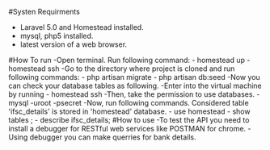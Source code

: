 #Systen Requirments
- Laravel 5.0 and Homestead installed.
- mysql, php5 installed.  
- latest version of a web browser.

#How To run
-Open terminal. Run following command:
            - homestead up
            - homestead ssh
-Go to the directory where project is cloned and run following commands:
            - php artisan migrate
            - php artisan db:seed
-Now you can check your database tables as following. 
-Enter into the virtual machine by running
            - homestead ssh
-Then, take the permission to use databases.
            - mysql -uroot -psecret
-Now, run following commands. Considered table 'ifsc_details' is stored in 'homestead' database.
            - use homestead
            - show tables ;
            - describe ifsc_details;
#How to use
-To test the API you need to install a debugger for RESTful web services like POSTMAN for chrome. 
-Using debugger you can make querries for bank details.               
   
 



